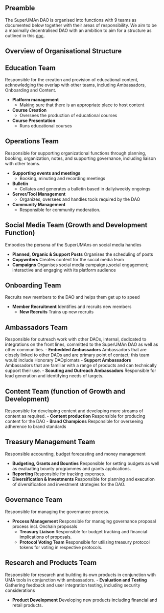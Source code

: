 ## Preamble
The SuperUMAn DAO is organised into functions with 9 teams as documented below together with their areas of responsibility. We aim to be a maximally decentralised DAO with an ambition to aim for a structure as outlined in this [doc](https://docs.google.com/document/d/1_rPODDWQhZu6oAoQQiy_3oQngOVhu8XLuqeLFgk1Yzg/edit).

## Overview of Organisational Structure

## Education Team 
Responsible for the creation and provision of educational content, acknowledging the overlap with other teams, including Ambassadors, Onboarding and Content.
- **Platform management**
	- Making sure that there is an appropriate place to host content
- **Course Creation**
	- Oversees the production of educational courses
- **Course Presentation**
	- Runs educational courses

## Operations Team 
Responsible for supporting organizational functions through planning, booking, organization, notes, and supporting governance, including liaison with other teams.
- **Supporting events and meetings**
	- Booking, minuting and recording meetings
- **Bulletin**
	- Collates and generates a bulletin based in daily/weekly ongoings
- **Server/Tool Management**
	- Organizes, oversees and handles tools required by the DAO
- **Community Management**
	- Responsible for community moderation.

## Social Media Team  (Growth and Development Function)
Embodies the persona of the SuperUMAns on social media handles
  - **Planned, Organic & Support Posts**
	  Organises the scheduling of posts
  - **Copywriters**
	  Creates content for the social media team
  - **Campaigns**
    Organises social media campaigns,social engagement; interactive and engaging with its platform audience  

## Onboarding Team 
Recruits new members to the DAO and helps them get up to speed
  - **Member Recruitment**
	  Identifies and recruits new members
	- **New Recruits**
	  Trains up new recruits

## Ambassadors Team 
Responsible for outreach work with other DAOs, internal, dedicated to integrations on the front lines, committed to the SuperUMAn DAO as well as other communities.
	- **Embedded Ambassadors**
	  Ambassadors that are closely linked to other DAOs and are primary point of contact; this team would include Honorary DAOplomats
	- **Support Ambassadors**
	  Ambassadors that are familiar with a range of products and can technically support their 
use.
	- **Scouting and Outreach Ambassadors**
	  Responsible for lead generation and identifying needs of targets.

## Content Team (function of Growth and Development)
Responsible for developing content and developing more streams of content as required.
	- **Content production**
	  Responsible for producing content for the DAO 
	- **Brand Champions**
	  Responsible for overseeing adherence to brand standards

## Treasury Management Team
Responsible accounting, budget forecasting and money management
  - **Budgeting, Grants and Bounties**
    Responsible for setting budgets as well as evaluating bounty programmes and grants applications.
  - **Reporting**
    Responsible for tracking expenses.
  - **Diversification & Investments**
    Responsible for planning and execution of diversification and investment strategies for the DAO.


## Governance Team
Responsible for managing the governance process.
  - **Process Management**
	  Responsible for managing governance proposal process incl. Onchain proposals
	- **Treasury Liaison**
	  Responsible for budget tracking and financial implications of proposals.
	- **Protocol Voting Team**
	  Responsible for utilising treasury protocol tokens for voting in respective protocols.

## Research and Products Team
Responsible for research and building its own products in conjunction with UMA tools in conjunction with ambassadors.
	- **Evaluation and Testing**
	  Gathering feedback and user integration testing, including security considerations
  - **Product Development**
	  Developing new products including financial and retail products.

